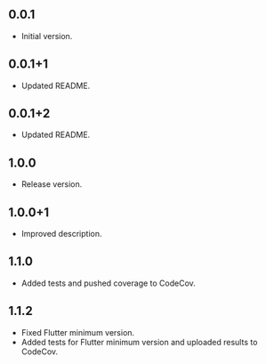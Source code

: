 ## 0.0.1
- Initial version.

## 0.0.1+1
- Updated README.

## 0.0.1+2
- Updated README.

## 1.0.0
- Release version.

## 1.0.0+1
- Improved description.

## 1.1.0
- Added tests and pushed coverage to CodeCov.

## 1.1.2
- Fixed Flutter minimum version.
- Added tests for Flutter minimum version and uploaded results to CodeCov.
